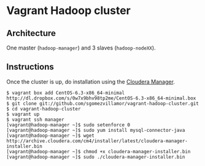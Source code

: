 # Vagrant Hadoop cluster

## Architecture

One master (`hadoop-manager`) and 3 slaves (`hadoop-nodeXX`).

## Instructions

Once the cluster is up, do installation using the [Cloudera Manager](http://www.cloudera.com/content/cloudera/en/products/cloudera-manager.html).

    $ vagrant box add CentOS-6.3-x86_64-minimal http://dl.dropbox.com/s/0w7x9bhv98tp2me/CentOS-6.3-x86_64-minimal.box
    $ git clone git://github.com/sgomezvillamor/vagrant-hadoop-cluster.git
    $ cd vagrant-hadoop-cluster
    $ vagrant up
    $ vagrant ssh manager
    [vagrant@hadoop-manager ~]$ sudo setenforce 0
    [vagrant@hadoop-manager ~]$ sudo yum install mysql-connector-java
    [vagrant@hadoop-manager ~]$ wget http://archive.cloudera.com/cm4/installer/latest/cloudera-manager-installer.bin
    [vagrant@hadoop-manager ~]$ chmod +x cloudera-manager-installer.bin
    [vagrant@hadoop-manager ~]$ sudo ./cloudera-manager-installer.bin

